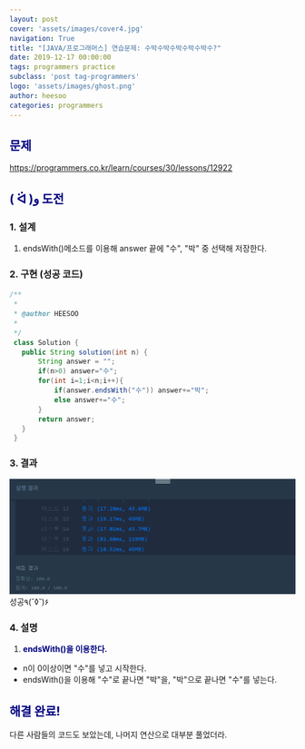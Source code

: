 ```yaml
---
layout: post
cover: 'assets/images/cover4.jpg'
navigation: True
title: "[JAVA/프로그래머스] 연습문제: 수박수박수박수박수박수?"
date: 2019-12-17 00:00:00
tags: programmers practice
subclass: 'post tag-programmers'
logo: 'assets/images/ghost.png'
author: heesoo
categories: programmers
---
```

## <span style="color:navy">문제</span>
<https://programmers.co.kr/learn/courses/30/lessons/12922>

## <span style="color:navy">( ᐛ )و 도전</span>

### 1. 설계
1. endsWith()메소드를 이용해 answer 끝에 "수", "박" 중 선택해 저장한다.

### 2. 구현 (성공 코드)
```java
/**
 *
 * @author HEESOO
 *
 */
 class Solution {
   public String solution(int n) {
       String answer = "";
       if(n>0) answer="수";
       for(int i=1;i<n;i++){
           if(answer.endsWith("수")) answer+="박";
           else answer+="수";
       }
       return answer;
   }
 }
 ```

### 3. 결과
![실행결과](./assets/images/191217_4.PNG)
성공٩(˘◊˘)۶

### 4. 설명
1. **<span style="color:navy">endsWith()을 이용한다.</span>**
- n이 0이상이면 "수"를 넣고 시작한다.
- endsWith()을 이용해 "수"로 끝나면 "박"을, "박"으로 끝나면 "수"를 넣는다.

## <span style="color:navy">해결 완료!</span>
다른 사람들의 코드도 보았는데, 나머지 연산으로 대부분 풀었더라.
